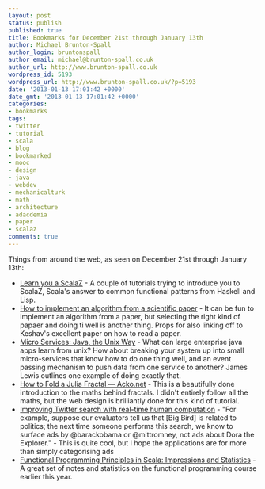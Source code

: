 ```yaml
---
layout: post
status: publish
published: true
title: Bookmarks for December 21st through January 13th
author: Michael Brunton-Spall
author_login: bruntonspall
author_email: michael@brunton-spall.co.uk
author_url: http://www.brunton-spall.co.uk
wordpress_id: 5193
wordpress_url: http://www.brunton-spall.co.uk/?p=5193
date: '2013-01-13 17:01:42 +0000'
date_gmt: '2013-01-13 17:01:42 +0000'
categories:
- bookmarks
tags:
- twitter
- tutorial
- scala
- blog
- bookmarked
- mooc
- design
- java
- webdev
- mechanicalturk
- math
- architecture
- adacdemia
- paper
- scalaz
comments: true
---
```

<p>Things from around the web, as seen on December 21st through January 13th:</p>
<ul>
<li><a href="https://github.com/jrwest/learn_you_a_scalaz">Learn you a ScalaZ</a> - A couple of tutorials trying to introduce you to ScalaZ, Scala&#039;s answer to common functional patterns from Haskell and Lisp.</li>
<li><a href="http://codecapsule.com/2012/01/18/how-to-implement-a-paper/">How to implement an algorithm from a scientific paper</a> - It can be fun to implement an algorithm from a paper, but selecting the right kind of papaer and doing ti well is another thing.  Props for also linking off to Keshav&#039;s excellent paper on how to read a paper.</li>
<li><a href="http://www.infoq.com/presentations/Micro-Services">Micro Services: Java, the Unix Way</a> - What can large enterprise java apps learn from unix?  How about breaking your system up into small micro-services that know how to do one thing well, and an event passing mechanism to push data from one service to another?  James Lewis outlines one example of doing exactly that.</li>
<li><a href="http://acko.net/blog/how-to-fold-a-julia-fractal/">How to Fold a Julia Fractal &mdash; Acko.net</a> - This is a beautifully done introduction to the maths behind fractals.  I didn&#039;t entirely follow all the maths, but the web design is brilliantly done for this kind of tutorial.</li>
<li><a href="http://engineering.twitter.com/2013/01/improving-twitter-search-with-real-time.html">Improving Twitter search with real-time human computation</a> - &quot;For example, suppose our evaluators tell us that [Big Bird] is related to politics; the next time someone performs this search, we know to surface ads by @barackobama or @mittromney, not ads about Dora the Explorer.&quot; - This is quite cool, but I hope the applications are for more than simply categorising ads</li>
<li><a href="http://docs.scala-lang.org/news/functional-programming-principles-in-scala-impressions-and-statistics.html">Functional Programming Principles in Scala: Impressions and Statistics</a> - A great set of notes and statistics on the functional programming course earlier this year.</li>
</ul>
